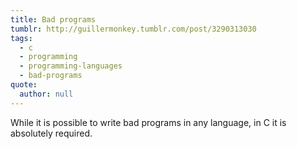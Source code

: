 ```yaml
---
title: Bad programs
tumblr: http://guillermonkey.tumblr.com/post/3290313030
tags:
  - c
  - programming
  - programming-languages
  - bad-programs
quote:
  author: null
---
```


While it is possible to write bad programs in any language, in C it is absolutely required.
